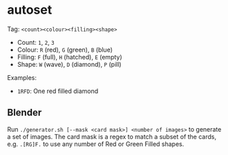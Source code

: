 # autoset

Tag: `<count><colour><filling><shape>`

* Count: `1`, `2`, `3`
* Colour: `R` (red), `G` (green), `B` (blue)
* Filling: `F` (full), `H` (hatched), `E` (empty)
* Shape: `W` (wave), `D` (diamond), `P` (pill)

Examples:

* `1RFD`: One red filled diamond

## Blender

Run `./generator.sh [--mask <card mask>] <number of images>` to generate a set of images.
The card mask is a regex to match a subset of the cards, e.g. `.[RG]F.` to use any number of Red or Green Filled shapes.
